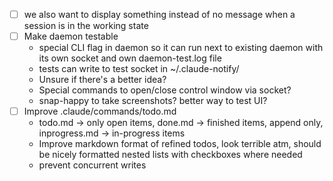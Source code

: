 - [ ] we also want to display something instead of no message when a session is in the working state
- [ ] Make daemon testable
    - special CLI flag in daemon so it can run next to existing daemon with its own socket and own daemon-test.log file
    - tests can write to test socket in ~/.claude-notify/
    - Unsure if there's a better idea?
    - Special commands to open/close control window via socket?
    - snap-happy to take screenshots? better way to test UI?
- [ ] Improve .claude/commands/todo.md
    - todo.md -> only open items, done.md -> finished items, append only, inprogress.md -> in-progress items
    - Improve markdown format of refined todos, look terrible atm, should be nicely formatted nested lists with checkboxes where needed
    - prevent concurrent writes